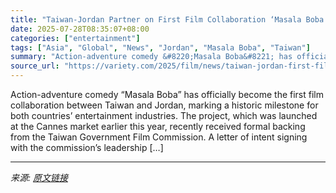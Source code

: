 ```yaml
---
title: "Taiwan-Jordan Partner on First Film Collaboration ‘Masala Boba’ (EXCLUSIVE)"
date: 2025-07-28T08:35:07+08:00
categories: ["entertainment"]
tags: ["Asia", "Global", "News", "Jordan", "Masala Boba", "Taiwan"]
summary: "Action-adventure comedy &#8220;Masala Boba&#8221; has officially become the first film collaboration between Taiwan and Jordan, marking a historic milestone for both countries&#8217; entertainment ind"
source_url: "https://variety.com/2025/film/news/taiwan-jordan-first-film-collaboration-masala-boba-1236471661/"
---
```


Action-adventure comedy &#8220;Masala Boba&#8221; has officially become the first film collaboration between Taiwan and Jordan, marking a historic milestone for both countries&#8217; entertainment industries. The project, which was launched at the Cannes market earlier this year, recently received formal backing from the Taiwan Government Film Commission. A letter of intent signing with the commission&#8217;s leadership [&#8230;]

---

*来源: [原文链接](https://variety.com/2025/film/news/taiwan-jordan-first-film-collaboration-masala-boba-1236471661/)*
